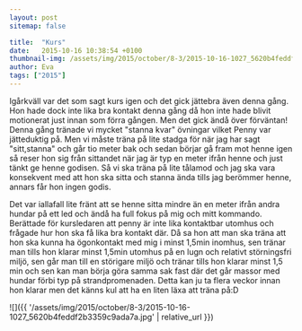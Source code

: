 ```yaml
---
layout: post
sitemap: false

title:  "Kurs"
date:   2015-10-16 10:38:54 +0100
thumbnail-img: /assets/img/2015/october/8-3/2015-10-16-1027_5620b4feddf2b3359c9ada7a.jpg
author: Eva
tags: ["2015"]
---
```


Igårkväll var det som sagt kurs igen och det gick jättebra även denna gång. Hon hade dock inte lika bra kontakt denna gång då hon inte hade blivit motionerat just innan som förra gången. Men det gick ändå över förväntan! Denna gång tränade vi mycket "stanna kvar" övningar vilket Penny var jätteduktig på. Men vi måste träna på lite stadga för när jag har sagt "sitt,stanna" och går tio meter bak och sedan börjar gå fram mot henne igen så reser hon sig från sittandet när jag är typ en meter ifrån henne och just tänkt ge henne godisen. Så vi ska träna på lite tålamod och jag ska vara konsekvent med att hon ska sitta och stanna ända tills jag berömmer henne, annars får hon ingen godis. 

Det var iallafall lite fränt att se henne sitta mindre än en meter ifrån andra hundar på ett led och ändå ha full fokus på mig och mitt kommando. Berättade för kursledaren att penny är inte lika kontaktbar utomhus och frågade hur hon ska få lika bra kontakt där. Då sa hon att man ska träna att hon ska kunna ha ögonkontakt med mig i minst 1,5min inomhus, sen tränar man tills hon klarar minst 1,5min utomhus på en lugn och relativt störningsfri miljö, sen går man till en störigare miljö och tränar tills hon klarar minst 1,5 min och sen kan man börja göra samma sak fast där det går massor med hundar förbi typ på strandpromenaden. Detta kan ju ta flera veckor innan hon klarar men det känns kul att ha en liten läxa att träna på:D

![]({{ '/assets/img/2015/october/8-3/2015-10-16-1027_5620b4feddf2b3359c9ada7a.jpg'  | relative_url }})


